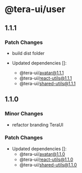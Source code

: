 # @tera-ui/user

## 1.1.1

### Patch Changes

- build dist folder

- Updated dependencies []:
  - @tera-ui/avatar@1.1.1
  - @tera-ui/react-utils@1.1.1
  - @tera-ui/shared-utils@1.1.1

## 1.1.0

### Minor Changes

- refactor branding TeraUI

### Patch Changes

- Updated dependencies []:
  - @tera-ui/avatar@1.1.0
  - @tera-ui/react-utils@1.1.0
  - @tera-ui/shared-utils@1.1.0
